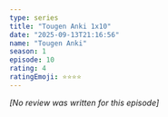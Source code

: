 ```yaml
---
type: series
title: "Tougen Anki 1x10"
date: "2025-09-13T21:16:56"
name: "Tougen Anki"
season: 1
episode: 10
rating: 4
ratingEmoji: ⭐️⭐️⭐️⭐️
---
```


*[No review was written for this episode]*
